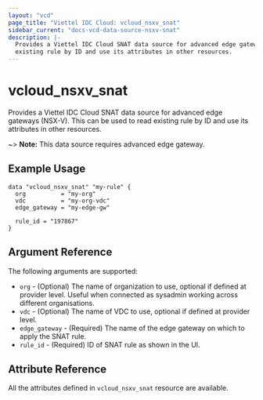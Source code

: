 ```yaml
---
layout: "vcd"
page_title: "Viettel IDC Cloud: vcloud_nsxv_snat"
sidebar_current: "docs-vcd-data-source-nsxv-snat"
description: |-
  Provides a Viettel IDC Cloud SNAT data source for advanced edge gateways (NSX-V). This can be used to read
  existing rule by ID and use its attributes in other resources.
---
```


# vcloud\_nsxv\_snat

Provides a Viettel IDC Cloud SNAT data source for advanced edge gateways (NSX-V). This can be used to
read existing rule by ID and use its attributes in other resources.

~> **Note:** This data source requires advanced edge gateway.

## Example Usage

```hcl
data "vcloud_nsxv_snat" "my-rule" {
  org          = "my-org"
  vdc          = "my-org-vdc"
  edge_gateway = "my-edge-gw"

  rule_id = "197867"
}
```

## Argument Reference

The following arguments are supported:

* `org` - (Optional) The name of organization to use, optional if defined at provider level. Useful when connected as sysadmin working across different organisations.
* `vdc` - (Optional) The name of VDC to use, optional if defined at provider level.
* `edge_gateway` - (Required) The name of the edge gateway on which to apply the SNAT rule.
* `rule_id` - (Required) ID of SNAT rule as shown in the UI.

## Attribute Reference

All the attributes defined in `vcloud_nsxv_snat` resource are available.
